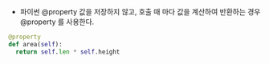 * 파이썬 @property
값을 저장하지 않고, 호출 때 마다 값을 계산하여 반환하는 경우 @property 를 사용한다.

```python
@property
def area(self):
  return self.len * self.height

```
